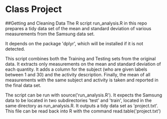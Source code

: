 # Class Project

##Getting and Cleaning Data
The R script run_analysis.R in this repo prepares a tidy data set of the mean and standard deviation of various measurements from the Samsung data set.

It depends on the package 'dplyr', which will be installed if it is not detected.

This script combines both the Training and Testing sets from the original data.  It extracts only measurements on the mean and standard deviation of each quantity.  It adds a column for the subject (who are given labels between 1 and 30) and the activity description.  Finally, the mean of all measurements with the same subject and activity is taken and reported in the final data set.

The script can be run with source('run_analysis.R').  It expects the Samsung data to be located in two subdirectories 'test' and 'train', located in the same directory as run_analysis.R.  It outputs a tidy data set as 'project.txt'.  This file can be read back into R with the command read.table('project.txt')